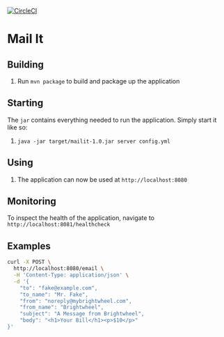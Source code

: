 [![CircleCI](https://circleci.com/gh/travismcchesney/mail-it.svg?style=shield)](https://circleci.com/gh/travismcchesney/mail-it)

# Mail It

## Building

1. Run `mvn package` to build and package up the application

## Starting

The `jar` contains everything needed to run the application. Simply start it like so:

1. `java -jar target/mailit-1.0.jar server config.yml`

## Using

1. The application can now be used at `http://localhost:8080`

## Monitoring

To inspect the health of the application, navigate to `http://localhost:8081/healthcheck`

## Examples

```bash
curl -X POST \
  http://localhost:8080/email \
  -H 'Content-Type: application/json' \
  -d '{
	"to": "fake@example.com",
	"to_name": "Mr. Fake",
	"from": "noreply@mybrightwheel.com",
	"from_name": "Brightwheel",
	"subject": "A Message from Brightwheel",
	"body": "<h1>Your Bill</h1><p>$10</p>"
}'
```

